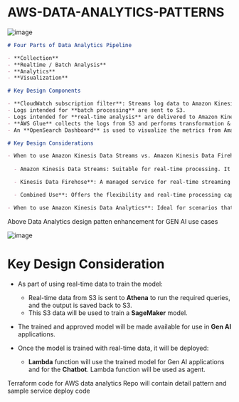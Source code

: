 # AWS-DATA-ANALYTICS-PATTERNS


![image](https://github.com/user-attachments/assets/387edee4-28e3-4cbc-b26a-e0aafc0e28ce)


```markdown
# Four Parts of Data Analytics Pipeline

- **Collection**
- **Realtime / Batch Analysis**
- **Analytics**
- **Visualization**

# Key Design Components

- **CloudWatch subscription filter**: Streams log data to Amazon Kinesis Firehose.
- Logs intended for **batch processing** are sent to S3.
- Logs intended for **real-time analysis** are delivered to Amazon Kinesis Data Analytics.
- **AWS Glue** collects the logs from S3 and performs transformation & analysis.
- An **OpenSearch Dashboard** is used to visualize the metrics from Amazon OpenSearch.

# Key Design Considerations

- When to use Amazon Kinesis Data Streams vs. Amazon Kinesis Data Firehose, or both:
  
  - Amazon Kinesis Data Streams: Suitable for real-time processing. It provides customization capabilities, allowing developers to write custom logic for processing data as it flows through the stream.

  - Kinesis Data Firehose**: A managed service for real-time streaming to Redshift/S3. It simplifies the process of loading data for storage and analytics.

  - Combined Use**: Offers the flexibility and real-time processing capabilities of Kinesis Data Streams with the simplicity and integration ease of Kinesis Data Firehose.

- When to use Amazon Kinesis Data Analytics**: Ideal for scenarios that require real-time analytics and complex data processing capabilities directly on the streaming data.
```
Above Data Analytics design patten enhancement for GEN AI use cases

![image](https://github.com/user-attachments/assets/3308e5e2-2595-40f6-918e-20df16349df8)

# Key Design Consideration

- As part of using real-time data to train the model:

  - Real-time data from S3 is sent to **Athena** to run the required queries, and the output is saved back to S3.
  - This S3 data will be used to train a **SageMaker** model.
  
- The trained and approved model will be made available for use in **Gen AI** applications.

- Once the model is trained with real-time data, it will be deployed:

  - **Lambda** function will use the trained model for Gen AI applications and for the **Chatbot**. Lambda function will be used as agent.



Terraform code for AWS data analytics
 Repo will contain detail pattern and sample service deploy code

